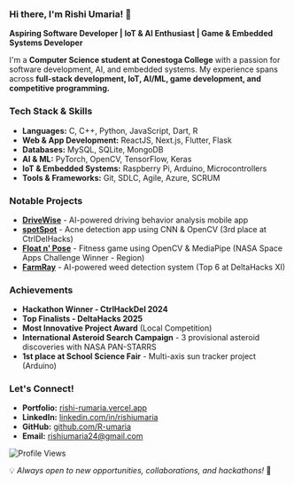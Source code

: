 ### Hi there, I'm Rishi Umaria! 👋

**Aspiring Software Developer | IoT & AI Enthusiast | Game & Embedded Systems Developer**  

I'm a **Computer Science student at Conestoga College** with a passion for software development, AI, and embedded systems. My experience spans across **full-stack development, IoT, AI/ML, game development, and competitive programming.**  

### Tech Stack & Skills
- **Languages:** C, C++, Python, JavaScript, Dart, R
- **Web & App Development:** ReactJS, Next.js, Flutter, Flask
- **Databases:** MySQL, SQLite, MongoDB
- **AI & ML:** PyTorch, OpenCV, TensorFlow, Keras
- **IoT & Embedded Systems:** Raspberry Pi, Arduino, Microcontrollers
- **Tools & Frameworks:** Git, SDLC, Agile, Azure, SCRUM

### Notable Projects
- **[DriveWise](https://github.com/R-umaria/DriveWise)** - AI-powered driving behavior analysis mobile app
- **[spotSpot](https://github.com/R-umaria/spotSpot)** - Acne detection app using CNN & OpenCV (3rd place at CtrlDelHacks)
- **[Float n' Pose](https://github.com/R-umaria/Float-n-Pose)** - Fitness game using OpenCV & MediaPipe (NASA Space Apps Challenge Winner - Region)
- **[FarmRay](https://github.com/R-umaria/FarmRay)** - AI-powered weed detection system (Top 6 at DeltaHacks XI)

### Achievements
- **Hackathon Winner - CtrlHackDel 2024**
- **Top Finalists - DeltaHacks 2025**
- **Most Innovative Project Award** (Local Competition)
- **International Asteroid Search Campaign** - 3 provisional asteroid discoveries with NASA PAN-STARRS
- **1st place at School Science Fair** - Multi-axis sun tracker project (Arduino)

### Let's Connect!
- **Portfolio:** [rishi-rumaria.vercel.app](https://rishi-rumaria.vercel.app/)
- **LinkedIn:** [linkedin.com/in/rishiumaria](https://www.linkedin.com/in/rishiumaria)
- **GitHub:** [github.com/R-umaria](https://github.com/R-umaria)
- **Email:** rishiumaria24@gmail.com

![Profile Views](https://komarev.com/ghpvc/?username=R-umaria&color=blue&style=flat)

💡 *Always open to new opportunities, collaborations, and hackathons!* 🚀
